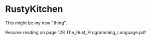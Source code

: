 # RustyKitchen
This might be my new "thing".

Resume reading on page 128 The_Rust_Programming_Language.pdf

